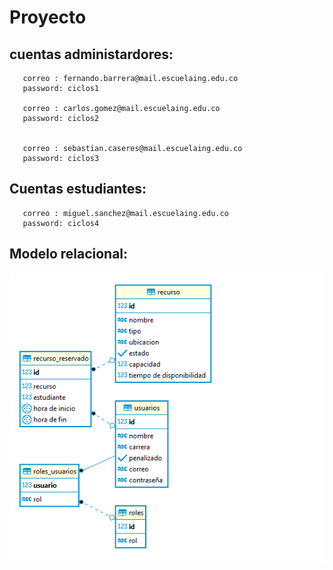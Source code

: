 # Proyecto
## cuentas administardores:

       correo : fernando.barrera@mail.escuelaing.edu.co
       password: ciclos1
       
       correo : carlos.gomez@mail.escuelaing.edu.co
       password: ciclos2
       
         
       correo : sebastian.caseres@mail.escuelaing.edu.co
       password: ciclos3
       
## Cuentas estudiantes:

       correo : miguel.sanchez@mail.escuelaing.edu.co
       password: ciclos4
       

## Modelo relacional:

![imgen1](https://github.com/fernando-b15/Cnyt-lab1/blob/master/modelo%20relacional.PNG)  
       
